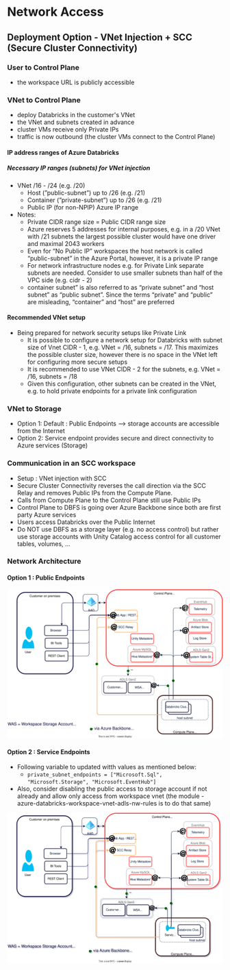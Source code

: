 # Network Access

## Deployment Option - VNet Injection + SCC (Secure Cluster Connectivity)

### User to Control Plane
- the workspace URL is publicly accessible

### VNet to Control Plane
- deploy Databricks in the customer's VNet
- the VNet and subnets created in advance
- cluster VMs receive only Private IPs
- traffic is now outbound (the cluster VMs connect to the Control Plane)

#### IP address ranges of Azure Databricks
##### Necessary IP ranges (subnets) for VNet injection
- VNet					            /16 - /24	(e.g. /20)
    -   Host (”public-subnet”)		up to /26	(e.g. /21)
    -   Container (”private-subnet”)	up to /26	(e.g. /21)
    -   Public IP (for non-NPIP)		    Azure IP range
- Notes: 
    -   Private CIDR range size = Public CIDR range size 
    -   Azure reserves 5 addresses for internal purposes, e.g. in a /20 VNet with /21 subnets the largest possible cluster would have one driver and maximal 2043 workers
    -   Even for “No Public IP” workspaces the host network is called “public-subnet” in the Azure Portal, however, it is a private IP range
    -   For network infrastructure nodes e.g. for Private Link separate subnets are needed. Consider to use smaller subnets than half of the VPC side (e.g. cidr - 2) 
    -   container subnet” is also referred to as “private subnet” and  “host subnet” as “public subnet”. Since the terms “private” and “public” are misleading, “container” and “host” are preferred
#### Recommended VNet setup
- Being prepared for network security setups like Private Link
    -   It is possible to configure a network setup for Databricks with subnet size of Vnet CIDR - 1, e.g. VNet = /16, subnets = /17. This maximizes the possible cluster size, however there is no space in the VNet left for configuring more secure setups
    -   It is recommended to use VNet CIDR - 2 for the subnets, e.g. VNet = /16, subnets = /18
    -   Given this configuration, other subnets can be created in the VNet, e.g. to hold private endpoints for a private link configuration

### VNet to Storage
- Option 1: Default  :  Public Endpoints --> storage accounts are accessible from the Internet
- Option 2: Service endpoint provides secure and direct connectivity to Azure services (Storage)

### Communication in an SCC workspace 
- Setup : VNet injection with SCC
- Secure Cluster Connectivity reverses the call direction via the SCC Relay and removes Public IPs from the Compute Plane. 
- Calls from Compute Plane to the Control Plane still use Public IPs
- Control Plane to DBFS is going over Azure Backbone since both are first party Azure services
- Users access Databricks over the Public Internet
- Do NOT use DBFS as a storage layer (e.g. no access control) but rather use storage accounts with Unity Catalog access control for all customer tables, volumes, …


### Network Architecture
#### Option 1 : Public Endpoints
![alt text](./drawio/architecture-option1.drawio.svg)

#### Option 2 : Service Endpoints
- Following variable to updated witth values as mentioned below:
    - `private_subnet_endpoints = ["Microsoft.Sql", "Microsoft.Storage", "Microsoft.EventHub"]`
- Also, consider disabling the public access to storage account if not already and allow only access from workspace vnet (the module - azure-databricks-workspace-vnet-adls-nw-rules is to do that same)

![alt text](./drawio/architecture-option2.drawio.svg)
